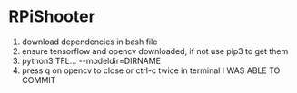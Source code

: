 # RPiShooter


1. download dependencies in bash file
2. ensure tensorflow and opencv downloaded, if not use pip3 to get them
3. python3 TFL... --modeldir=DIRNAME
4. press q on opencv to close or ctrl-c twice in terminal
I WAS ABLE TO COMMIT